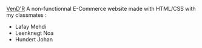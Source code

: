 [VenD'R](https://lafaymehdi.github.io/ProjetMelvyn-EComVenD-R/)
A non-functionnal E-Commerce website made with HTML/CSS with my classmates :
- Lafay Mehdi
- Leenknegt Noa
- Hundert Johan
